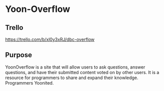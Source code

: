 # Yoon-Overflow

## Trello
https://trello.com/b/xl0y3xRJ/dbc-overflow

## Purpose
YoonOverflow is a site that will allow users to ask questions, answer questions, and have their submitted content voted on by other users. It is a resource for programmers to share and expand their knowledge. Programmers Yoonited.
